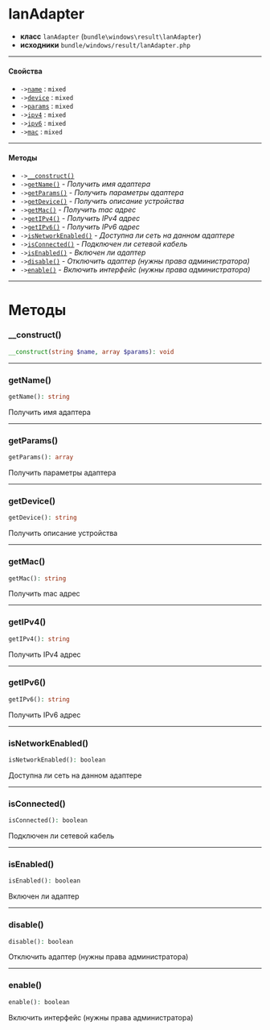 # lanAdapter

- **класс** `lanAdapter` (`bundle\windows\result\lanAdapter`)
- **исходники** `bundle/windows/result/lanAdapter.php`

---

#### Свойства

- `->`[`name`](#prop-name) : `mixed`
- `->`[`device`](#prop-device) : `mixed`
- `->`[`params`](#prop-params) : `mixed`
- `->`[`ipv4`](#prop-ipv4) : `mixed`
- `->`[`ipv6`](#prop-ipv6) : `mixed`
- `->`[`mac`](#prop-mac) : `mixed`

---

#### Методы

- `->`[`__construct()`](#method-__construct)
- `->`[`getName()`](#method-getname) - _Получить имя адаптера_
- `->`[`getParams()`](#method-getparams) - _Получить параметры адаптера_
- `->`[`getDevice()`](#method-getdevice) - _Получить описание устройства_
- `->`[`getMac()`](#method-getmac) - _Получить mac адрес_
- `->`[`getIPv4()`](#method-getipv4) - _Получить IPv4 адрес_
- `->`[`getIPv6()`](#method-getipv6) - _Получить IPv6 адрес_
- `->`[`isNetworkEnabled()`](#method-isnetworkenabled) - _Доступна ли сеть на данном адаптере_
- `->`[`isConnected()`](#method-isconnected) - _Подключен ли сетевой кабель_
- `->`[`isEnabled()`](#method-isenabled) - _Включен ли адаптер_
- `->`[`disable()`](#method-disable) - _Отключить адаптер (нужны права администратора)_
- `->`[`enable()`](#method-enable) - _Включить интерфейс (нужны права администратора)_

---
# Методы

<a name="method-__construct"></a>

### __construct()
```php
__construct(string $name, array $params): void
```

---

<a name="method-getname"></a>

### getName()
```php
getName(): string
```
Получить имя адаптера

---

<a name="method-getparams"></a>

### getParams()
```php
getParams(): array
```
Получить параметры адаптера

---

<a name="method-getdevice"></a>

### getDevice()
```php
getDevice(): string
```
Получить описание устройства

---

<a name="method-getmac"></a>

### getMac()
```php
getMac(): string
```
Получить mac адрес

---

<a name="method-getipv4"></a>

### getIPv4()
```php
getIPv4(): string
```
Получить IPv4 адрес

---

<a name="method-getipv6"></a>

### getIPv6()
```php
getIPv6(): string
```
Получить IPv6 адрес

---

<a name="method-isnetworkenabled"></a>

### isNetworkEnabled()
```php
isNetworkEnabled(): boolean
```
Доступна ли сеть на данном адаптере

---

<a name="method-isconnected"></a>

### isConnected()
```php
isConnected(): boolean
```
Подключен ли сетевой кабель

---

<a name="method-isenabled"></a>

### isEnabled()
```php
isEnabled(): boolean
```
Включен ли адаптер

---

<a name="method-disable"></a>

### disable()
```php
disable(): boolean
```
Отключить адаптер (нужны права администратора)

---

<a name="method-enable"></a>

### enable()
```php
enable(): boolean
```
Включить интерфейс (нужны права администратора)